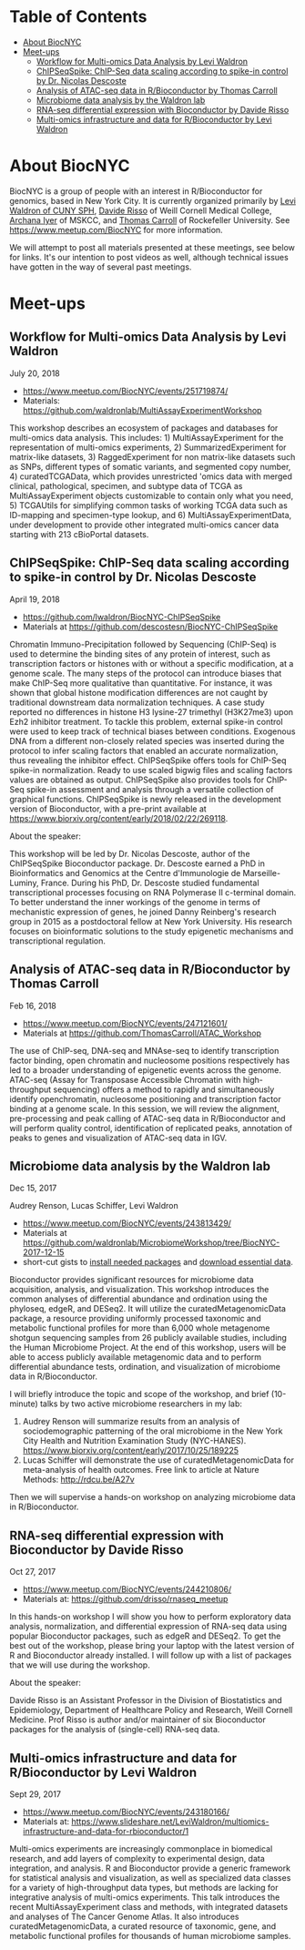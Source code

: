 Table of Contents
=================

   * [About BiocNYC](#about-biocnyc)
   * [Meet-ups](#meet-ups)
      * [Workflow for Multi-omics Data Analysis by Levi Waldron](#workflow-for-multi-omics-data-analysis-by-levi-waldron)
      * [ChIPSeqSpike: ChIP-Seq data scaling according to spike-in control by Dr. Nicolas Descoste](#chipseqspike-chip-seq-data-scaling-according-to-spike-in-control-by-dr-nicolas-descoste)
      * [Analysis of ATAC-seq data in R/Bioconductor by Thomas Carroll](#analysis-of-atac-seq-data-in-rbioconductor-by-thomas-carroll)
      * [Microbiome data analysis by the Waldron lab](#microbiome-data-analysis-by-the-waldron-lab)
      * [RNA-seq differential expression with Bioconductor by Davide Risso](#rna-seq-differential-expression-with-bioconductor-by-davide-risso)
      * [Multi-omics infrastructure and data for R/Bioconductor by Levi Waldron](#multi-omics-infrastructure-and-data-for-rbioconductor-by-levi-waldron)

# About BiocNYC

BiocNYC is a group of people with an interest in R/Bioconductor for genomics, based in New York City. It is currently organized primarily by [Levi Waldron of CUNY SPH](http://waldronlab.com), [Davide Risso](http://vivo.med.cornell.edu/display/cwid-dar2062) of Weill Cornell Medical College, [Archana Iyer](https://www.mskcc.org/research-areas/programs-centers/cancer-systems-immunology/contact-us) of MSKCC, and [Thomas Carroll](https://github.com/ThomasCarroll) of Rockefeller University. See https://www.meetup.com/BiocNYC for more information.

We will attempt to post all materials presented at these meetings, see below for links. It's our intention to post videos as well, although technical issues have gotten in the way of several past meetings.

# Meet-ups

## Workflow for Multi-omics Data Analysis by Levi Waldron

July 20, 2018

* https://www.meetup.com/BiocNYC/events/251719874/
* Materials: https://github.com/waldronlab/MultiAssayExperimentWorkshop

This workshop describes an ecosystem of packages and databases for multi-omics data analysis. This includes: 1) MultiAssayExperiment for the representation of multi-omics experiments, 2) SummarizedExperiment for matrix-like datasets, 3) RaggedExperiment for non matrix-like datasets such as SNPs, different types of somatic variants, and segmented copy number, 4) curatedTCGAData, which provides unrestricted 'omics data with merged clinical, pathological, specimen, and subtype data of TCGA as MultiAssayExperiment objects customizable to contain only what you need, 5) TCGAUtils for simplifying common tasks of working TCGA data such as ID-mapping and specimen-type lookup, and 6) MultiAssayExperimentData, under development to provide other integrated multi-omics cancer data starting with 213 cBioPortal datasets.

## ChIPSeqSpike: ChIP-Seq data scaling according to spike-in control by Dr. Nicolas Descoste

April 19, 2018

* https://github.com/lwaldron/BiocNYC-ChIPSeqSpike
* Materials at https://github.com/descostesn/BiocNYC-ChIPSeqSpike

Chromatin Immuno-Precipitation followed by Sequencing (ChIP-Seq) is used to determine the binding sites of any protein of interest, such as transcription factors or histones with or without a specific modification, at a genome scale. The many steps of the protocol can introduce biases that make ChIP-Seq more qualitative than quantitative. For instance, it was shown that global histone modification differences are not caught by traditional downstream data normalization techniques. A case study reported no differences in histone H3 lysine-27 trimethyl (H3K27me3) upon Ezh2 inhibitor treatment. To tackle this problem, external spike-in control were used to keep track of technical biases between conditions. Exogenous DNA from a different non-closely related species was inserted during the protocol to infer scaling factors that enabled an accurate normalization, thus revealing the inhibitor effect. ChIPSeqSpike offers tools for ChIP-Seq spike-in normalization. Ready to use scaled bigwig files and scaling factors values are obtained as output. ChIPSeqSpike also provides tools for ChIP-Seq spike-in assessment and analysis through a versatile collection of graphical functions. ChIPSeqSpike is newly released in the development version of Bioconductor, with a pre-print available at https://www.biorxiv.org/content/early/2018/02/22/269118.

About the speaker:

This workshop will be led by Dr. Nicolas Descoste, author of the ChIPSeqSpike Bioconductor package. Dr. Descoste earned a PhD in Bioinformatics and Genomics at the Centre d'Immunologie de Marseille-Luminy, France. During his PhD, Dr. Descoste studied fundamental transcriptional processes focusing on RNA Polymerase II c-terminal domain. To better understand the inner workings of the genome in terms of mechanistic expression of genes, he joined Danny Reinberg's research group in 2015 as a postdoctoral fellow at New York University. His research focuses on bioinformatic solutions to the study epigenetic mechanisms and transcriptional regulation.

## Analysis of ATAC-seq data in R/Bioconductor by Thomas Carroll

Feb 16, 2018

* https://www.meetup.com/BiocNYC/events/247121601/
* Materials at https://github.com/ThomasCarroll/ATAC_Workshop

The use of ChIP-seq, DNA-seq and MNAse-seq to identify transcription factor binding, open chromatin and nucleosome positions respectively has led to a broader understanding of epigenetic events across the genome. ATAC-seq (Assay for Transposase Accessible Chromatin with high-throughput sequencing) offers a method to rapidly and simultaneously identify openchromatin, nucleosome positioning and transcription factor binding at a genome scale. In this session, we will review the alignment, pre-processing and peak calling of ATAC-seq data in R/Bioconductor and will perform quality control, identification of replicated peaks, annotation of peaks to genes and visualization of ATAC-seq data in IGV.


## Microbiome data analysis by the Waldron lab

Dec 15, 2017

Audrey Renson, Lucas Schiffer, Levi Waldron

* https://www.meetup.com/BiocNYC/events/243813429/ 
* Materials at https://github.com/waldronlab/MicrobiomeWorkshop/tree/BiocNYC-2017-12-15
* short-cut gists to [install needed packages](https://gist.github.com/lwaldron/220828bae0764a80fcf3a23868bf182e) and [download essential data](https://gist.github.com/lwaldron/c1e44d0516422777e3f87d6726d45332).

Bioconductor provides significant resources for microbiome data acquisition, analysis, and visualization. This workshop introduces the common analyses of differential abundance and ordination using the phyloseq, edgeR, and DESeq2. It will utilize the curatedMetagenomicData package, a resource providing uniformly processed taxonomic and metabolic functional profiles for more than 6,000 whole metagenome shotgun sequencing samples from 26 publicly available studies, including the Human Microbiome Project. At the end of this workshop, users will be able to access publicly available metagenomic data and to perform differential abundance tests, ordination, and visualization of microbiome data in R/Bioconductor.

I will briefly introduce the topic and scope of the workshop, and brief (10-minute) talks by two active microbiome researchers in my lab:

1. Audrey Renson will summarize results from an analysis of sociodemographic patterning of the oral microbiome in the New York City Health and Nutrition Examination Study (NYC-HANES). https://www.biorxiv.org/content/early/2017/10/25/189225
2. Lucas Schiffer will demonstrate the use of curatedMetagenomicData for meta-analysis of health outcomes. Free link to article at Nature Methods: http://rdcu.be/A27v

Then we will supervise a hands-on workshop on analyzing microbiome data in R/Bioconductor. 


## RNA-seq differential expression with Bioconductor by Davide Risso

Oct 27, 2017

* https://www.meetup.com/BiocNYC/events/244210806/
* Materials at: https://github.com/drisso/rnaseq_meetup

In this hands-on workshop I will show you how to perform exploratory data analysis, normalization, and differential expression of RNA-seq data using popular Bioconductor packages, such as edgeR and DESeq2. To get the best out of the workshop, please bring your laptop with the latest version of R and Bioconductor already installed. I will follow up with a list of packages that we will use during the workshop.

About the speaker:

Davide Risso is an Assistant Professor in the Division of Biostatistics and Epidemiology, Department of Healthcare Policy and Research, Weill Cornell Medicine. Prof Risso is author and/or maintainer of six Bioconductor packages for the analysis of (single-cell) RNA-seq data.

## Multi-omics infrastructure and data for R/Bioconductor by Levi Waldron

Sept 29, 2017

* https://www.meetup.com/BiocNYC/events/243180166/
* Materials at: https://www.slideshare.net/LeviWaldron/multiomics-infrastructure-and-data-for-rbioconductor/1

Multi-omics experiments are increasingly commonplace in biomedical research, and add layers of complexity to experimental design, data integration, and analysis. R and Bioconductor provide a generic framework for statistical analysis and visualization, as well as specialized data classes for a variety of high-throughput data types, but methods are lacking for integrative analysis of multi-omics experiments. This talk introduces the recent MultiAssayExperiment class and methods, with integrated datasets and analyses of The Cancer Genome Atlas. It also introduces curatedMetagenomicData, a curated resource of taxonomic, gene, and metabolic functional profiles for thousands of human microbiome samples.
